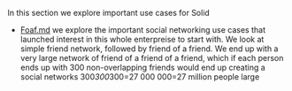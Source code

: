 In this section we explore important use cases for Solid

* [Foaf.md](Foaf.md) we explore the important social networking use cases that launched interest in this whole enterpreise to start with. We look at simple friend network, followed by friend of a friend. We end up with a very large network of friend of a friend of a friend, which if each person ends up with 300 non-overlapping friends would end up creating a social networks 300*300*300=27 000 000=27 million people large
